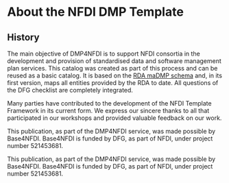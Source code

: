 # About the NFDI DMP Template

## History

The main objective of DMP4NFDI is to support NFDI consortia in the development and provision of standardised data and software management plan services.
This catalog was created as part of this process and can be reused as a basic catalog. It is based on the [RDA maDMP schema](https://github.com/RDA-DMP-Common/RDA-DMP-Common-Standard) and, in its first version, maps all entities provided by the RDA to date. All questions of the DFG checklist are completely integrated.

Many parties have contributed to the development of the NFDI Template Framework in its current form. We express our sincere thanks to all that participated in our workshops and provided valuable feedback on our work.

This publication, as part of the DMP4NFDI service, was made possible by Base4NFDI. Base4NFDI is funded by DFG, as part of NFDI, under project number 521453681. 

This publication, as part of the DMP4NFDI service, was made possible by Base4NFDI. Base4NFDI is funded by DFG, as part of NFDI, under project number 521453681. 
